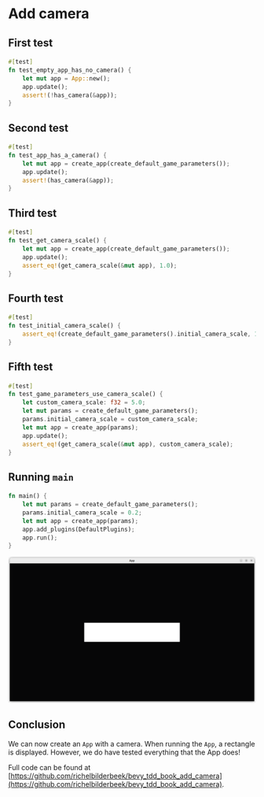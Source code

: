 # Add camera

## First test

```rust
#[test]
fn test_empty_app_has_no_camera() {
    let mut app = App::new();
    app.update();
    assert!(!has_camera(&app));
}
```

## Second test

```rust
#[test]
fn test_app_has_a_camera() {
    let mut app = create_app(create_default_game_parameters());
    app.update();
    assert!(has_camera(&app));
}
```

## Third test

```rust
#[test]
fn test_get_camera_scale() {
    let mut app = create_app(create_default_game_parameters());
    app.update();
    assert_eq!(get_camera_scale(&mut app), 1.0);
}
```

## Fourth test

```rust
#[test]
fn test_initial_camera_scale() {
    assert_eq!(create_default_game_parameters().initial_camera_scale, 1.0);
}
```

## Fifth test

```rust
#[test]
fn test_game_parameters_use_camera_scale() {
    let custom_camera_scale: f32 = 5.0;
    let mut params = create_default_game_parameters();
    params.initial_camera_scale = custom_camera_scale;
    let mut app = create_app(params);
    app.update();
    assert_eq!(get_camera_scale(&mut app), custom_camera_scale);
}
```

## Running `main`

```rust
fn main() {
    let mut params = create_default_game_parameters();
    params.initial_camera_scale = 0.2;
    let mut app = create_app(params);
    app.add_plugins(DefaultPlugins);
    app.run();
}
```

![The camera has zoomed in](add_camera.png)

## Conclusion

We can now create an `App` with a camera.
When running the `App`, a rectangle is displayed.
However, we do have tested everything that the App does!

Full code can be found at [https://github.com/richelbilderbeek/bevy_tdd_book_add_camera](https://github.com/richelbilderbeek/bevy_tdd_book_add_camera).
